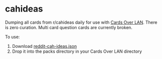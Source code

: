 # cahideas

Dumping all cards from r/cahideas daily for use with [Cards Over LAN](https://github.com/TheBerkin/cards-over-lan). There is zero curation. Multi card question cards are currently broken.

To use:
1. Download [reddit-cah-ideas.json](https://raw.githubusercontent.com/mautobu/cahideas/main/reddit-cah-ideas.json)
1. Drop it into the packs directory in your Cards Over LAN directory
